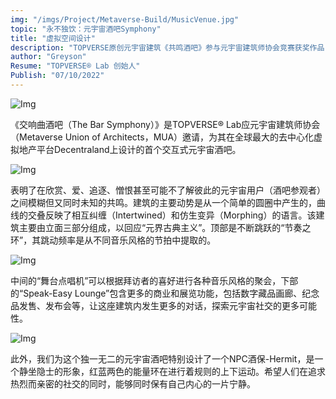 ```yaml
---
img: "/imgs/Project/Metaverse-Build/MusicVenue.jpg"
topic: "永不独饮：元宇宙酒吧Symphony"
title: "虚拟空间设计"
description: "TOPVERSE原创元宇宙建筑《共鸣酒吧》参与元宇宙建筑师协会竞赛获奖作品"
author: "Greyson"
Resume: "TOPVERSE® Lab 创始人"
Publish: "07/10/2022"
---
```


  ![Img](/imgs/News/BarSymphony/20230524175132.jpg)


《交响曲酒吧（The Bar Symphony）》是TOPVERSE® Lab应元宇宙建筑师协会（Metaverse Union of Architects，MUA）邀请，为其在全球最大的去中心化虚拟地产平台Decentraland上设计的首个交互式元宇宙酒吧。
<p align="center">

![Img](/imgs/News/BarSymphony/Elevation.jpg)

</p>

表明了在欣赏、爱、追逐、憎恨甚至可能不了解彼此的元宇宙用户（酒吧参观者）之间模糊但又同时未知的共鸣。建筑的主要动势是从一个简单的圆圈中产生的，曲线的交叠反映了相互纠缠（Intertwined）和仿生变异（Morphing）的语言。该建筑主要由立面三部分组成，以回应“元界古典主义”。顶部是不断跳跃的“节奏之环”，其跳动频率是从不同音乐风格的节拍中提取的。

![Img](/imgs/News/BarSymphony/Diagrams.gif)
  
中间的“舞台点唱机”可以根据拜访者的喜好进行各种音乐风格的聚会，下部的“Speak-Easy Lounge”包含更多的商业和展览功能，包括数字藏品画廊、纪念品发售、发布会等，让这座建筑内发生更多的对话，探索元宇宙社交的更多可能性。 
<p align="center">

![Img](/imgs/News/BarSymphony/Bartender.gif)

</p>
此外，我们为这个独一无二的元宇宙酒吧特别设计了一个NPC酒保-Hermit，是一个静坐隐士的形象，红蓝两色的能量环在进行着规则的上下运动。希望人们在追求热烈而亲密的社交的同时，能够同时保有自己内心的一片宁静。
 
